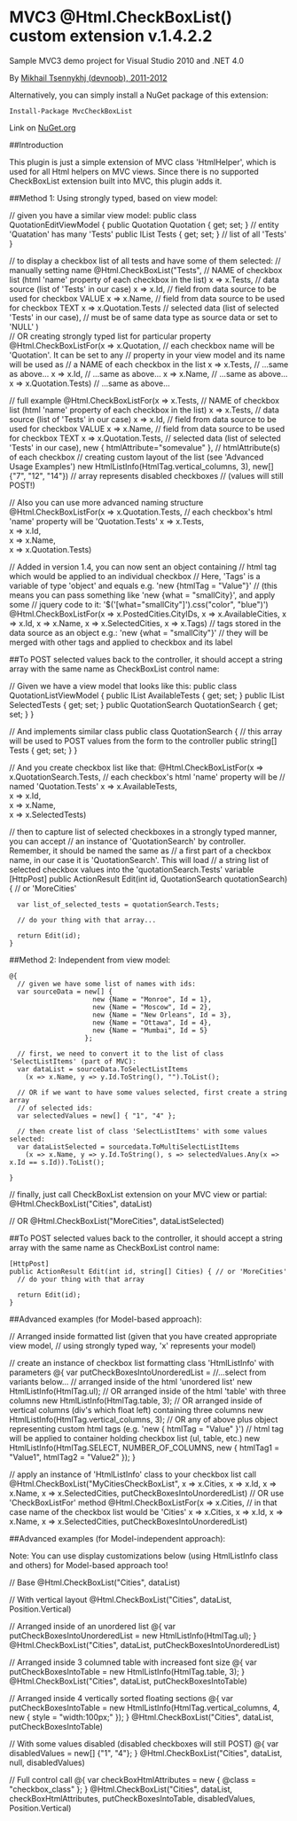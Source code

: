 
# MVC3 @Html.CheckBoxList() custom extension v.1.4.2.2

Sample MVC3 demo project for Visual Studio 2010 and .NET 4.0

By [Mikhail Tsennykhj (devnoob), 2011-2012](http://www.codeproject.com/KB/user-controls/MvcCheckBoxList_Extension.aspx)

Alternatively, you can simply install a NuGet package of this extension:

    Install-Package MvcCheckBoxList

Link on [NuGet.org](https://nuget.org/packages/MvcCheckBoxList)

##Introduction

This plugin is just a simple extension of MVC class 'HtmlHelper',
which is used for all Html helpers on MVC views. Since there is
no supported CheckBoxList extension built into MVC, this plugin adds it.

##Method 1: Using strongly typed, based on view model:

// given you have a similar view model:
    public class QuotationEditViewModel {
      public Quotation Quotation { get; set; } // entity 'Quatation' has many 'Tests'
      public IList<Test> Tests { get; set; }   // list of all 'Tests'
    }
	
// to display a checkbox list of all tests and have some of them selected:
// manually setting name
    @Html.CheckBoxList("Tests",                 // NAME of checkbox list (html 'name' property of each checkbox in the list)
           x => x.Tests,            // data source (list of 'Tests' in our case)
           x => x.Id,               // field from data source to be used for checkbox VALUE
           x => x.Name,             // field from data source to be used for checkbox TEXT
           x => x.Quotation.Tests   // selected data (list of selected 'Tests' in our case),
                                    // must be of same data type as source data or set to 'NULL'
           )	
// OR creating strongly typed list for particular property
    @Html.CheckBoxListFor(x => x.Quotation,         // each checkbox name will be 'Quotation'. It can be set to any
                                                    // property in your view model and its name will be used as
                                                    // a NAME of each checkbox in the list
                          x => x.Tests,             // ...same as above...
                          x => x.Id,                // ...same as above... 
                          x => x.Name,              // ...same as above...
                          x => x.Quotation.Tests)   // ...same as above...
	
// full example
    @Html.CheckBoxListFor(x => x.Tests,             // NAME of checkbox list (html 'name' property of each checkbox in the list)
                          x => x.Tests,             // data source (list of 'Tests' in our case)
                          x => x.Id,                // field from data source to be used for checkbox VALUE
                          x => x.Name,              // field from data source to be used for checkbox TEXT
                          x => x.Quotation.Tests,   // selected data (list of selected 'Tests' in our case),
                          new { htmlAttribute="somevalue" },  // htmlAttribute(s) of each checkbox
                          // creating custom layout of the list (see 'Advanced Usage Examples')
                          new HtmlListInfo(HtmlTag.vertical_columns, 3),
                          new[] {"7", "12", "14"})  // array represents disabled checkboxes
                                                    // (values will still POST!)

// Also you can use more advanced naming structure
    @Html.CheckBoxListFor(x => x.Quotation.Tests,   // each checkbox's html 'name' property will be 'Quotation.Tests'
                          x => x.Tests,             
                          x => x.Id,                
                          x => x.Name,              
                          x => x.Quotation.Tests)   
                      
                      
// Added in version 1.4, you can now sent an object containing
// html tag which would be applied to an individual checkbox
// Here, 'Tags' is a variable of type 'object' and equals e.g. 'new {htmlTag = "Value"}'
// (this means you can pass something like 'new {what = "smallCity}', and apply some
// jquery code to it: '$('[what="smallCity"]').css("color", "blue")')
    @Html.CheckBoxListFor(x => x.PostedCities.CityIDs,
                          x => x.AvailableCities,
                          x => x.Id,
                          x => x.Name,
                          x => x.SelectedCities,
                          x => x.Tags)               // tags stored in the data source as an object e.g.: 'new {what = "smallCity"}'
                                                     // they will be merged with other tags and applied to checkbox and its label                      
                      

##To POST selected values back to the controller, it should accept a string array with the same name as CheckBoxList control name:                       

// Given we have a view model that looks like this:
    public class QuotationListViewModel {
      public IList<Test> AvailableTests { get; set; }
      public IList<Test> SelectedTests { get; set; }
      public QuotationSearch QuotationSearch { get; set; }
    }

// And implements similar class
    public class QuotationSearch {
      // this array will be used to POST values from the form to the controller
      public string[] Tests { get; set; }
    }

// And you create checkbox list like that:
    @Html.CheckBoxListFor(x => x.QuotationSearch.Tests,    // each checkbox's html 'name' property will be
                                                           // named 'Quotation.Tests'
                          x => x.AvailableTests,             
                          x => x.Id,                
                          x => x.Name,              
                          x => x.SelectedTests)

// then to capture list of selected checkboxes in a strongly typed manner, you can accept
// an instance of 'QuotationSearch' by controller. Remember, it should be named the same as
// a first part of a checkbox name, in our case it is 'QuotationSearch'. This will load
// a string list of selected checkbox values into the 'quotationSearch.Tests' variable
    [HttpPost]
    public ActionResult Edit(int id, QuotationSearch quotationSearch) { // or 'MoreCities'
     
      var list_of_selected_tests = quotationSearch.Tests;

      // do your thing with that array...

      return Edit(id);
    }                      

 
                     
##Method 2: Independent from view model:
                                                
    @{ 
      // given we have some list of names with ids:
      var sourceData = new[] {
                         new {Name = "Monroe", Id = 1},
                         new {Name = "Moscow", Id = 2},
                         new {Name = "New Orleans", Id = 3},
                         new {Name = "Ottawa", Id = 4},
                         new {Name = "Mumbai", Id = 5}
                       };

      // first, we need to convert it to the list of class 'SelectListItems' (part of MVC):
      var dataList = sourceData.ToSelectListItems
        (x => x.Name, y => y.Id.ToString(), "").ToList();

      // OR if we want to have some values selected, first create a string array
      // of selected ids:
      var selectedValues = new[] { "1", "4" };

      // then create list of class 'SelectListItems' with some values selected:
      var dataListSelected = sourcedata.ToMultiSelectListItems
        (x => x.Name, y => y.Id.ToString(), s => selectedValues.Any(x => x.Id == s.Id)).ToList();

    } 

// finally, just call CheckBoxList extension on your MVC view or partial:
    @Html.CheckBoxList("Cities", dataList)

// OR
    @Html.CheckBoxList("MoreCities", dataListSelected)


##To POST selected values back to the controller, it should accept a string array with the same name as CheckBoxList control name: 

    [HttpPost]
    public ActionResult Edit(int id, string[] Cities) { // or 'MoreCities'
      // do your thing with that array
          
      return Edit(id);
    }



##Advanced examples (for Model-based approach):

// Arranged inside formatted list (given that you have created appropriate view model,
// using strongly typed way, 'x' represents your model)

// create an instance of checkbox list formatting class 'HtmlListInfo' with parameters
    @{ var putCheckBoxesIntoUnorderedList = //...select from variants below...
      // arranged inside of the html 'unordered list'
      new HtmlListInfo(HtmlTag.ul); 
      // OR arranged inside of the html 'table' with three columns
      new HtmlListInfo(HtmlTag.table, 3); 
      // OR arranged inside of vertical columns (div's which float left) containing three columns
      new HtmlListInfo(HtmlTag.vertical_columns, 3);
      // OR any of above plus object representing custom html tags (e.g. 'new { htmlTag = "Value" }')
      // html tag will be applied to container holding checkbox list (ul, table, etc.)
      new HtmlListInfo(HtmlTag.SELECT, NUMBER_OF_COLUMNS, new { htmlTag1 = "Value1", htmlTag2 = "Value2" });
    }

// apply an instance of 'HtmlListInfo' class to your checkbox list call
    @Html.CheckBoxList("MyCitiesCheckBoxList",
                       x => x.Cities,
                       x => x.Id, 
                       x => x.Name,
                       x => x.SelectedCities,
                       putCheckBoxesIntoUnorderedList)
// OR use 'CheckBoxListFor' method
    @Html.CheckBoxListFor(x => x.Cities,  // in that case name of the checkbox list would be 'Cities'
                          x => x.Cities,
                          x => x.Id, 
                          x => x.Name,
                          x => x.SelectedCities,
                          putCheckBoxesIntoUnorderedList)


##Advanced examples (for Model-independent approach):

Note: You can use display customizations below (using HtmlListInfo class and others) for Model-based approach too!

// Base
    @Html.CheckBoxList("Cities", dataList)

// With vertical layout
    @Html.CheckBoxList("Cities", dataList, Position.Vertical)

// Arranged inside of an unordered list
    @{ var putCheckBoxesIntoUnorderedList = new HtmlListInfo(HtmlTag.ul); }
    @Html.CheckBoxList("Cities", dataList, putCheckBoxesIntoUnorderedList)

// Arranged inside 3 columned table with increased font size
    @{ var putCheckBoxesIntoTable = new HtmlListInfo(HtmlTag.table, 3); }
    @Html.CheckBoxList("Cities", dataList, putCheckBoxesIntoTable)

// Arranged inside 4 vertically sorted floating sections
    @{ 
      var putCheckBoxesIntoTable = 
        new HtmlListInfo(HtmlTag.vertical_columns, 4, new { style = "width:100px;" }); 
    }
    @Html.CheckBoxList("Cities", dataList, putCheckBoxesIntoTable)

// With some values disabled (disabled checkboxes will still POST)
    @{ var disabledValues = new[] {"1", "4"}; }
    @Html.CheckBoxList("Cities", dataList, null, disabledValues)

// Full control call
    @{ var checkBoxHtmlAttributes = new { @class = "checkbox_class" };  }
    @Html.CheckBoxList("Cities", dataList, checkBoxHtmlAttributes,
                       putCheckBoxesIntoTable, disabledValues, Position.Vertical)


